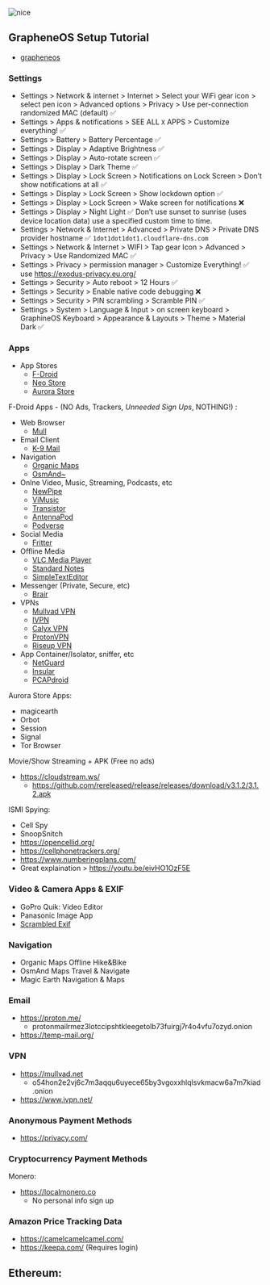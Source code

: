 ![nice](https://user-images.githubusercontent.com/53458032/184572773-c8666341-1c71-4594-9470-c208e536d12d.jpg)

## GrapheneOS Setup Tutorial

- [grapheneos](https://grapheneos.org/)

### Settings

- Settings > Network & internet > Internet > Select your WiFi gear icon > select pen icon > Advanced options > Privacy > Use per-connection randomized MAC (default) ✅
- Settings > Apps & notifications > SEE ALL `X` APPS > Customize everything! ✅
- Settings > Battery > Battery Percentage ✅
- Settings > Display > Adaptive Brightness ✅
- Settings > Display > Auto-rotate screen ✅
- Settings > Display > Dark Theme ✅
- Settings > Display > Lock Screen > Notifications on Lock Screen > Don’t show notifications at all ✅
- Settings > Display > Lock Screen > Show lockdown option ✅
- Settings > Display > Lock Screen > Wake screen for notifications ❌
- Settings > Display > Night Light ✅ Don’t use sunset to sunrise (uses device location data) use a specified custom time to time.
- Settings > Network & Internet > Advanced > Private DNS > Private DNS provider hostname ✅ `1dot1dot1dot1.cloudflare-dns.com`
- Settings > Network & Internet > WIFI > Tap gear Icon > Advanced > Privacy > Use Randomized MAC ✅
- Settings > Privacy > permission manager > Customize Everything! ✅ use https://exodus-privacy.eu.org/
- Settings > Security > Auto reboot > 12 Hours ✅
- Settings > Security > Enable native code debugging ❌
- Settings > Security > PIN scrambling > Scramble PIN ✅
- Settings > System > Language & Input > on screen keyboard > GraphineOS Keyboard > Appearance & Layouts > Theme > Material Dark ✅

### Apps

- App Stores
  - [F-Droid](https://f-droid.org/)
  - [Neo Store](https://f-droid.org/en/packages/com.machiav3lli.fdroid/)
  - [Aurora Store](https://f-droid.org/en/packages/com.aurora.store/)

F-Droid Apps - (NO Ads, Trackers, *Unneeded Sign Ups*, NOTHING!) :
- Web Browser
    - [Mull](https://f-droid.org/en/packages/us.spotco.fennec_dos/)
- Email Client
    - [K-9 Mail](https://f-droid.org/en/packages/com.fsck.k9/)
- Navigation
    - [Organic Maps](https://f-droid.org/en/packages/app.organicmaps/)
    - [OsmAnd~](https://f-droid.org/en/packages/net.osmand.plus/)
- Onlne Video, Music, Streaming, Podcasts, etc
    - [NewPipe](https://f-droid.org/en/packages/org.schabi.newpipe/)
    - [ViMusic](https://f-droid.org/en/packages/it.vfsfitvnm.vimusic/)
    - [Transistor](https://f-droid.org/en/packages/org.y20k.transistor/)
    - [AntennaPod](https://f-droid.org/en/packages/de.danoeh.antennapod/)
    - [Podverse](https://f-droid.org/en/packages/com.podverse.fdroid/)
- Social Media
    - [Fritter](https://f-droid.org/en/packages/com.jonjomckay.fritter/)
- Offline Media
    - [VLC Media Player](https://f-droid.org/en/packages/org.videolan.vlc/)
    - [Standard Notes](https://f-droid.org/en/packages/com.standardnotes/)
    - [SimpleTextEditor](https://f-droid.org/en/packages/com.maxistar.textpad/)
- Messenger (Private, Secure, etc)
    - [Brair](https://f-droid.org/en/packages/org.briarproject.briar.android/)
- VPNs
    - [Mullvad VPN](https://f-droid.org/en/packages/net.mullvad.mullvadvpn/)
    - [IVPN](https://f-droid.org/en/packages/net.ivpn.client/)
    - [Calyx VPN](https://f-droid.org/en/packages/org.calyxinstitute.vpn/)
    - [ProtonVPN](https://f-droid.org/en/packages/ch.protonvpn.android/)
    - [Riseup VPN](https://f-droid.org/en/packages/se.leap.riseupvpn/)
- App Container/Isolator, sniffer, etc
    - [NetGuard](https://f-droid.org/en/packages/eu.faircode.netguard/)
    - [Insular](https://f-droid.org/en/packages/com.oasisfeng.island.fdroid/)
    - [PCAPdroid](https://f-droid.org/en/packages/com.emanuelef.remote_capture/)

Aurora Store Apps:
- magicearth
- Orbot
- Session
- Signal
- Tor Browser

Movie/Show Streaming + APK (Free no ads)
- https://cloudstream.ws/
  - https://github.com/rereleased/release/releases/download/v3.1.2/3.1.2.apk

ISMI Spying:
- Cell Spy
- SnoopSnitch
- https://opencellid.org/
- https://cellphonetrackers.org/
- https://www.numberingplans.com/
- Great explaination > https://youtu.be/eivHO1OzF5E

### Video & Camera Apps & EXIF
- GoPro Quik: Video Editor
- Panasonic Image App
- [Scrambled Exif](https://f-droid.org/en/packages/com.jarsilio.android.scrambledeggsif/)

### Navigation
- Organic Maps Offline Hike&Bike
- OsmAnd Maps Travel & Navigate
- Magic Earth Navigation & Maps

### Email
- https://proton.me/
  * protonmailrmez3lotccipshtkleegetolb73fuirgj7r4o4vfu7ozyd.onion
- https://temp-mail.org/

### VPN
- https://mullvad.net
  - o54hon2e2vj6c7m3aqqu6uyece65by3vgoxxhlqlsvkmacw6a7m7kiad.onion
- https://www.ivpn.net/

### Anonymous Payment Methods
- https://privacy.com/

### Cryptocurrency Payment Methods
Monero:
- https://localmonero.co
  * No personal info sign up

### Amazon Price Tracking Data
- https://camelcamelcamel.com/
- https://keepa.com/ (Requires login)

Ethereum:
- 
